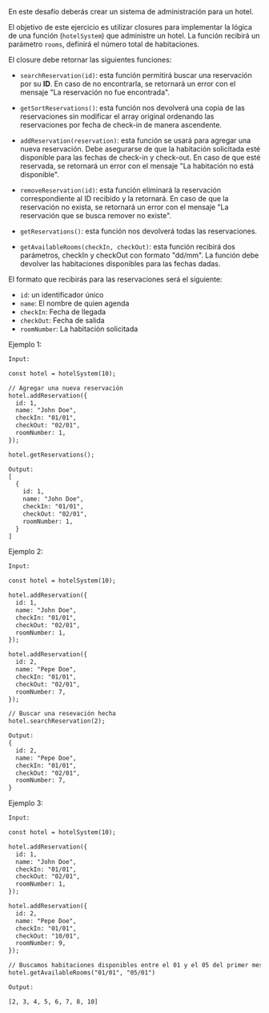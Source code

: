 En este desafío deberás crear un sistema de administración para un hotel.

El objetivo de este ejercicio es utilizar closures para implementar la lógica de una función (`hotelSystem`) que administre un hotel. La función recibirá un parámetro `rooms`, definirá el número total de habitaciones.

El closure debe retornar las siguientes funciones:

- `searchReservation(id)`: esta función permitirá buscar una reservación por su **ID**. En caso de no encontrarla, se retornará un error con el mensaje "La reservación no fue encontrada".

- `getSortReservations()`: esta función nos devolverá una copia de las reservaciones sin modificar el array original ordenando las reservaciones por fecha de check-in de manera ascendente.

- `addReservation(reservation)`: esta función se usará para agregar una nueva reservación. Debe asegurarse de que la habitación solicitada esté disponible para las fechas de check-in y check-out. En caso de que esté reservada, se retornará un error con el mensaje "La habitación no está disponible".

- `removeReservation(id)`: esta función eliminará la reservación correspondiente al ID recibido y la retornará. En caso de que la reservación no exista, se retornará un error con el mensaje "La reservación que se busca remover no existe".

- `getReservations()`: esta función nos devolverá todas las reservaciones.

- `getAvailableRooms(checkIn, checkOut)`: esta función recibirá dos parámetros, checkIn y checkOut con formato "dd/mm". La función debe devolver las habitaciones disponibles para las fechas dadas.

El formato que recibirás para las reservaciones será el siguiente:

- `id`: un identificador único
- `name`: El nombre de quien agenda
- `checkIn`: Fecha de llegada
- `checkOut`: Fecha de salida
- `roomNumber`: La habitación solicitada

Ejemplo 1:

```txt
Input:

const hotel = hotelSystem(10);

// Agregar una nueva reservación
hotel.addReservation({
  id: 1,
  name: "John Doe",
  checkIn: "01/01",
  checkOut: "02/01",
  roomNumber: 1,
});

hotel.getReservations();

Output:
[
  {
    id: 1,
    name: "John Doe",
    checkIn: "01/01",
    checkOut: "02/01",
    roomNumber: 1,
  }
]

```

Ejemplo 2:

```txt
Input:

const hotel = hotelSystem(10);

hotel.addReservation({
  id: 1,
  name: "John Doe",
  checkIn: "01/01",
  checkOut: "02/01",
  roomNumber: 1,
});

hotel.addReservation({
  id: 2,
  name: "Pepe Doe",
  checkIn: "01/01",
  checkOut: "02/01",
  roomNumber: 7,
});

// Buscar una resevación hecha
hotel.searchReservation(2);

Output:
{
  id: 2,
  name: "Pepe Doe",
  checkIn: "01/01",
  checkOut: "02/01",
  roomNumber: 7,
}


```

Ejemplo 3:

```txt
Input:

const hotel = hotelSystem(10);

hotel.addReservation({
  id: 1,
  name: "John Doe",
  checkIn: "01/01",
  checkOut: "02/01",
  roomNumber: 1,
});

hotel.addReservation({
  id: 2,
  name: "Pepe Doe",
  checkIn: "01/01",
  checkOut: "10/01",
  roomNumber: 9,
});

// Buscamos habitaciones disponibles entre el 01 y el 05 del primer mes
hotel.getAvailableRooms("01/01", "05/01")

Output:

[2, 3, 4, 5, 6, 7, 8, 10]

```
